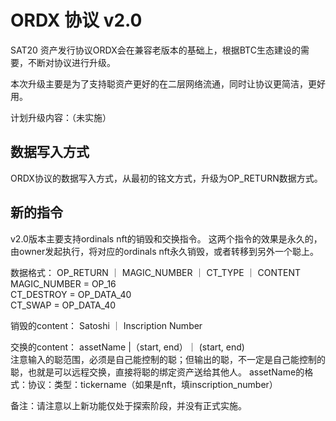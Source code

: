 ORDX 协议 v2.0
====

SAT20 资产发行协议ORDX会在兼容老版本的基础上，根据BTC生态建设的需要，不断对协议进行升级。

本次升级主要是为了支持聪资产更好的在二层网络流通，同时让协议更简洁，更好用。

计划升级内容：（未实施）

数据写入方式
---
ORDX协议的数据写入方式，从最初的铭文方式，升级为OP_RETURN数据方式。


新的指令
---
v2.0版本主要支持ordinals nft的销毁和交换指令。
这两个指令的效果是永久的，由owner发起执行，将对应的ordinals nft永久销毁，或者转移到另外一个聪上。

数据格式：
OP_RETURN ｜ MAGIC_NUMBER ｜ CT_TYPE ｜ CONTENT  
MAGIC_NUMBER = OP_16  
CT_DESTROY   = OP_DATA_40  
CT_SWAP      = OP_DATA_40  


销毁的content： 
Satoshi ｜ Inscription Number  

交换的content： 
assetName |（start, end）｜ (start, end)  
注意输入的聪范围，必须是自己能控制的聪；但输出的聪，不一定是自己能控制的聪，也就是可以远程交换，直接将聪的绑定资产送给其他人。
assetName的格式：协议：类型：tickername（如果是nft，填inscription_number）



备注：请注意以上新功能仅处于探索阶段，并没有正式实施。
